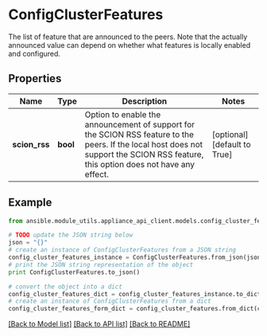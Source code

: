 # ConfigClusterFeatures

The list of feature that are announced to the peers. Note that the actually announced value can depend on whether what features is locally enabled and configured.

## Properties
Name | Type | Description | Notes
------------ | ------------- | ------------- | -------------
**scion_rss** | **bool** | Option to enable the announcement of support for the SCION RSS feature to the peers. If the local host does not support the SCION RSS feature, this option does not have any effect. | [optional] [default to True]

## Example

```python
from ansible.module_utils.appliance_api_client.models.config_cluster_features import ConfigClusterFeatures

# TODO update the JSON string below
json = "{}"
# create an instance of ConfigClusterFeatures from a JSON string
config_cluster_features_instance = ConfigClusterFeatures.from_json(json)
# print the JSON string representation of the object
print ConfigClusterFeatures.to_json()

# convert the object into a dict
config_cluster_features_dict = config_cluster_features_instance.to_dict()
# create an instance of ConfigClusterFeatures from a dict
config_cluster_features_form_dict = config_cluster_features.from_dict(config_cluster_features_dict)
```
[[Back to Model list]](../README.md#documentation-for-models) [[Back to API list]](../README.md#documentation-for-api-endpoints) [[Back to README]](../README.md)


